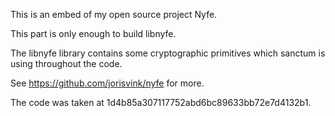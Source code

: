 This is an embed of my open source project Nyfe.

This part is only enough to build libnyfe.

The libnyfe library contains some cryptographic primitives
which sanctum is using throughout the code.

See https://github.com/jorisvink/nyfe for more.

The code was taken at 1d4b85a307117752abd6bc89633bb72e7d4132b1.
